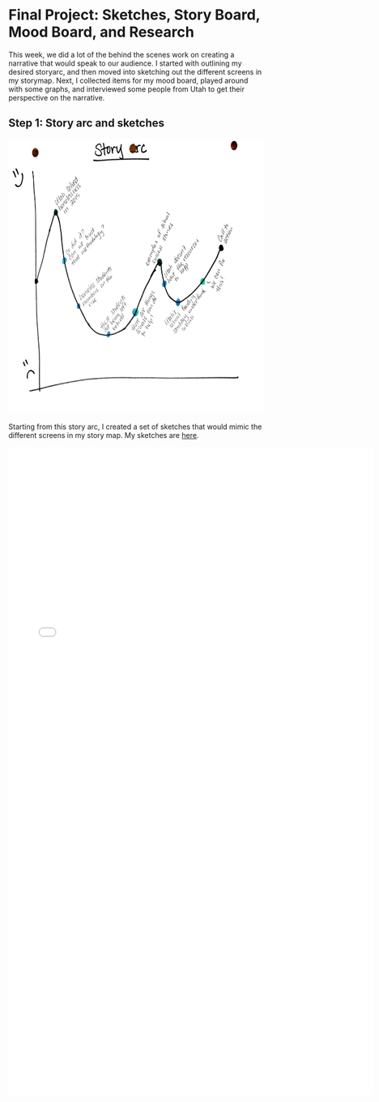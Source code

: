 # Final Project: Sketches, Story Board, Mood Board, and Research

This week, we did a lot of the behind the scenes work on creating a narrative that would speak to our audience. I started with outlining my desired storyarc, and then moved into sketching out the different screens in my storymap. Next, I collected items for my mood board, played around with some graphs, and interviewed some people from Utah to get their perspective on the narrative. 

## Step 1: Story arc and sketches
<img src="StoryArc.jpg" height=543 width=720> 

Starting from this story arc, I created a set of sketches that would mimic the different screens in my story map. My sketches are <a href="Scan Feb 18, 2019.pdf">here</a>.

<embed src="Scan Feb 18, 2019.pdf" width=720 height=1280 />

#
